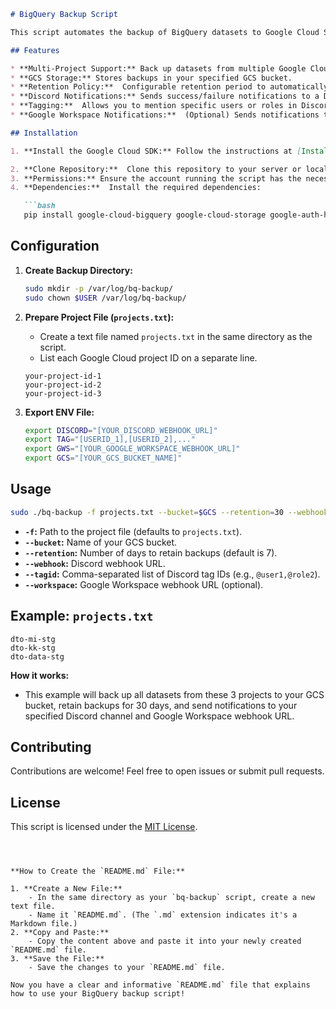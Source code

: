 ```markdown
# BigQuery Backup Script

This script automates the backup of BigQuery datasets to Google Cloud Storage (GCS) and sends notifications to Discord and Google Workspace using webhooks.

## Features

* **Multi-Project Support:** Back up datasets from multiple Google Cloud projects listed in a text file.
* **GCS Storage:** Stores backups in your specified GCS bucket.
* **Retention Policy:**  Configurable retention period to automatically delete old backups.
* **Discord Notifications:** Sends success/failure notifications to a Discord channel via webhook.
* **Tagging:**  Allows you to mention specific users or roles in Discord notifications.
* **Google Workspace Notifications:**  (Optional) Sends notifications to Google Workspace channels.

## Installation

1. **Install the Google Cloud SDK:** Follow the instructions at [Install the gcloud CLI](https://cloud.google.com/sdk/docs/install) to set up the Google Cloud command-line tools.

2. **Clone Repository:**  Clone this repository to your server or local machine.
3. **Permissions:** Ensure the account running the script has the necessary permissions in Google Cloud to access BigQuery and GCS.
4. **Dependencies:**  Install the required dependencies:

   ```bash
   pip install google-cloud-bigquery google-cloud-storage google-auth-httplib2 requests
   ```
   
## Configuration

1. **Create Backup Directory:**

   ```bash
   sudo mkdir -p /var/log/bq-backup/
   sudo chown $USER /var/log/bq-backup/
   ```
   
2. **Prepare Project File (`projects.txt`):**

    * Create a text file named `projects.txt` in the same directory as the script.
    * List each Google Cloud project ID on a separate line.

    ```
    your-project-id-1
    your-project-id-2
    your-project-id-3
    ```
3. **Export ENV File:**
    ```bash
    export DISCORD="[YOUR_DISCORD_WEBHOOK_URL]"
    export TAG="[USERID_1],[USERID_2],..."
    export GWS="[YOUR_GOOGLE_WORKSPACE_WEBHOOK_URL]"
    export GCS="[YOUR_GCS_BUCKET_NAME]"

    ```

## Usage

```bash
sudo ./bq-backup -f projects.txt --bucket=$GCS --retention=30 --webhook=$DISCORD --tagid=$TAG --workspace=$GWS
```

* **`-f`:** Path to the project file (defaults to `projects.txt`).
* **`--bucket`:** Name of your GCS bucket.
* **`--retention`:** Number of days to retain backups (default is 7).
* **`--webhook`:** Discord webhook URL.
* **`--tagid`:** Comma-separated list of Discord tag IDs (e.g., `@user1,@role2`).
* **`--workspace`:** Google Workspace webhook URL (optional).

## Example: `projects.txt`

```
dto-mi-stg
dto-kk-stg
dto-data-stg
```

**How it works:**

- This example will back up all datasets from these 3 projects to your GCS bucket, retain backups for 30 days, and send notifications to your specified Discord channel and Google Workspace webhook URL.

## Contributing

Contributions are welcome! Feel free to open issues or submit pull requests.

## License

This script is licensed under the [MIT License](LICENSE).
```



**How to Create the `README.md` File:**

1. **Create a New File:**
    - In the same directory as your `bq-backup` script, create a new text file.
    - Name it `README.md`. (The `.md` extension indicates it's a Markdown file.)
2. **Copy and Paste:** 
    - Copy the content above and paste it into your newly created `README.md` file.
3. **Save the File:**
    - Save the changes to your `README.md` file.

Now you have a clear and informative `README.md` file that explains how to use your BigQuery backup script!
